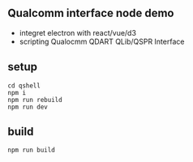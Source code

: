 ## Qualcomm interface node demo

* integret electron with react/vue/d3
* scripting Qualocmm QDART QLib/QSPR Interface

## setup
```
cd qshell
npm i
npm run rebuild
npm run dev
```

## build
```
npm run build
```
